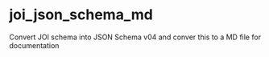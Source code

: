 # joi_json_schema_md
Convert JOI schema into JSON Schema v04 and conver this to a MD file for documentation
